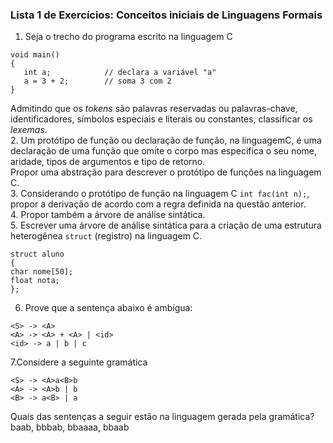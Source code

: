 ### Lista 1 de Exercícios: Conceitos iniciais de Linguagens Formais

1. Seja o trecho do programa escrito na linguagem C
```
void main()
{ 
   int a;            // declara a variável "a"
   a = 3 + 2;        // soma 3 com 2
}
```
Admitindo que os *tokens* são palavras reservadas ou palavras-chave, identificadores, símbolos especiais e literais ou constantes, classificar os *lexemas*.  
2. Um protótipo de função ou declaração de função, na linguagemC, é uma declaração de uma função que omite o corpo mas especifica o seu nome, aridade, tipos de argumentos e tipo de retorno.  
Propor uma abstração para descrever o protótipo de funções na linguagem C.   
3. Considerando o protótipo de função na linguagem C `int fac(int n);`, propor a derivação de acordo com a regra definida na questão anterior.   
4. Propor também a árvore de análise sintática.   
5. Escrever uma árvore de análise sintática para a criação de uma estrutura heterogênea `struct` (registro) na linguagem C.  

```
struct aluno
{
char nome[50];
float nota;
};
```

6. Prove que a sentença abaixo é ambígua:  

```
<S> -> <A>
<A> -> <A> + <A> | <id>
<id> -> a | b | c
```

7.Considere a seguinte gramática  

```
<S> -> <A>a<B>b
<A> -> <A>b | b
<B> -> a<B> | a
```

Quais das sentenças a seguir estão na linguagem gerada pela gramática?  
baab, bbbab, bbaaaa, bbaab
